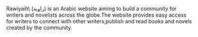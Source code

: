 Rawiyaih\ (راوية) is an Arabic website aiming to build a community for writers and novelists across the globe.The website provides easy access for writers to connect with other writers,publish and read books and novels created by the community.
